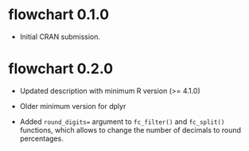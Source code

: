 # flowchart 0.1.0

* Initial CRAN submission.

# flowchart 0.2.0

* Updated description with minimum R version (>= 4.1.0)

* Older minimum version for dplyr

* Added `round_digits=` argument to `fc_filter()` and `fc_split()` functions, which allows to change the number of decimals to round percentages.
